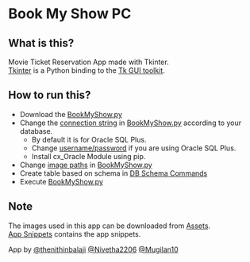 # Book My Show PC 
## What is this?
Movie Ticket Reservation App made with Tkinter.       
[Tkinter](https://en.wikipedia.org/wiki/Tkinter) is a Python binding to the [Tk GUI toolkit](https://en.wikipedia.org/wiki/Tk_(software)). 

## How to run this?
+ Download the [BookMyShow.py](BookMyShow.py)   
+ Change the [connection string](https://github.com/thenithinbalaji/BookMyShowPC/blob/main/BookMyShow.py#:~:text=connectionstring%20%3D%20%22system/nithin%40localhost%3A1521/xe%22) in [BookMyShow.py](BookMyShow.py) according to your database.
  + By default it is for Oracle SQL Plus.
  + Change [username/password](https://github.com/thenithinbalaji/BookMyShowPC/blob/main/BookMyShow.py#:~:text=connectionstring%20%3D%20%22-,system/nithin,-%40localhost%3A1521/xe) if you are using Oracle SQL Plus.
  + Install cx_Oracle Module using pip.
+ Change [image paths](https://github.com/thenithinbalaji/BookMyShowPC/blob/main/BookMyShow.py#:~:text=img1path%20%3D%20%22C%3A/Users,Desktop/bg2.png%22) 
in [BookMyShow.py](BookMyShow.py)
+ Create table based on schema in [DB Schema Commands](DB%20Schema%20Commands.txt)
+ Execute [BookMyShow.py](BookMyShow.py) 

## Note
The images used in this app can be downloaded from [Assets](assets).          
[App Snippets](snippets) contains the app snippets.

App by [@thenithinbalaji](https://github.com/thenithinbalaji) [@Nivetha2206](https://github.com/Nivetha2206) [@Mugilan10](https://github.com/Mughilan10)
